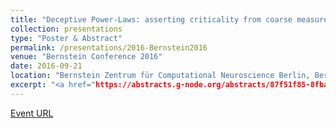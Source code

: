 ```yaml
---
title: "Deceptive Power-Laws: asserting criticality from coarse measures"
collection: presentations
type: "Poster & Abstract"
permalink: /presentations/2016-Bernstein2016
venue: "Bernstein Conference 2016"
date: 2016-09-21
location: "Bernstein Zentrum für Computational Neuroscience Berlin, Berlin, DE"
excerpt: "<a href="https://abstracts.g-node.org/abstracts/87f51f85-8fba-46c8-8868-0e6647a6111a">Event URL</a>"
---
```


[Event URL](https://abstracts.g-node.org/abstracts/87f51f85-8fba-46c8-8868-0e6647a6111a)
